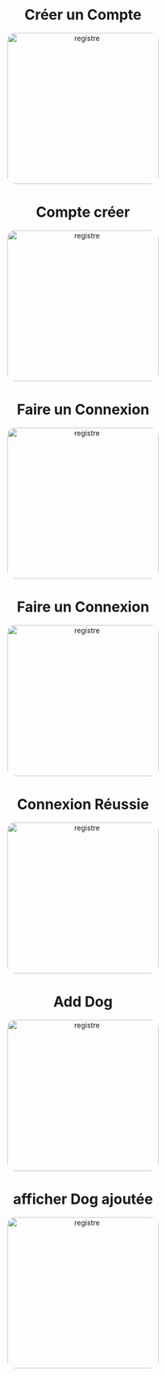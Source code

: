 <div align="center">

# Créer un Compte

<img src="https://github.com/user-attachments/assets/7d19ed5e-ce1e-45f1-b86d-6447a4dd5805" alt="registre" width="300" style="border-radius: 15px;">


# Compte créer

<img src="https://github.com/user-attachments/assets/cb3511cf-6785-4b5a-bf07-0c166cecfd8d" alt="registre" width="300" style="border-radius: 15px;">


# Faire un Connexion

<img src="https://github.com/user-attachments/assets/aeea4fbd-f609-45a4-ae33-1f4c1832205b" alt="registre" width="300" style="border-radius: 15px;">


# Faire un Connexion

<img src="https://github.com/user-attachments/assets/aeea4fbd-f609-45a4-ae33-1f4c1832205b" alt="registre" width="300" style="border-radius: 15px;">


# Connexion Réussie

<img src="https://github.com/user-attachments/assets/b0a195c2-1626-42b3-8d3b-9a5b37a5e5bb" alt="registre" width="300" style="border-radius: 15px;">


# Add Dog

<img src="https://github.com/user-attachments/assets/ef0eae0c-17c8-49f9-877e-eeeb206416d4" alt="registre" width="300" style="border-radius: 15px;">



# afficher Dog ajoutée

<img src="https://github.com/user-attachments/assets/ef0eae0c-17c8-49f9-877e-eeeb206416d4" alt="registre" width="300" style="border-radius: 15px;">




</div>
